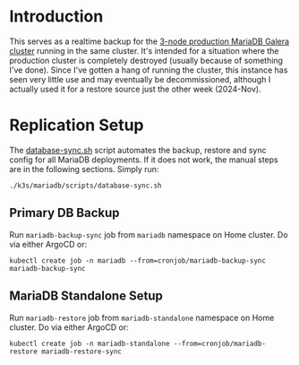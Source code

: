 # Introduction
This serves as a realtime backup for the [3-node production MariaDB Galera cluster](/mariadb) running in the same cluster. It's intended for a situation where the production cluster is completely destroyed (usually because of something I've done). Since I've gotten a hang of running the cluster, this instance has seen very little use and may eventually be decommissioned, although I actually used it for a restore source just the other week (2024-Nov).

# Replication Setup
The [database-sync.sh](/mariadb/scripts/database-sync.sh) script automates the backup, restore and sync config for all MariaDB deployments. If it does not work, the manual steps are in the following sections. Simply run:
```
./k3s/mariadb/scripts/database-sync.sh
```
## Primary DB Backup
Run `mariadb-backup-sync` job from `mariadb` namespace on Home cluster. Do via either ArgoCD or:
```
kubectl create job -n mariadb --from=cronjob/mariadb-backup-sync mariadb-backup-sync
```

## MariaDB Standalone Setup
Run `mariadb-restore` job from `mariadb-standalone` namespace on Home cluster. Do via either ArgoCD or:
```
kubectl create job -n mariadb-standalone --from=cronjob/mariadb-restore mariadb-restore-sync
```